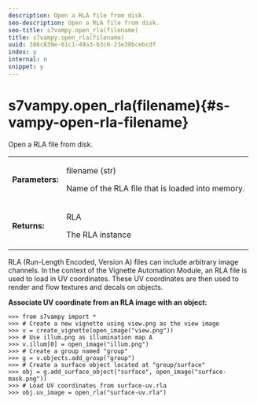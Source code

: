 ```yaml
---
description: Open a RLA file from disk.
seo-description: Open a RLA file from disk.
seo-title: s7vampy.open_rla(filename)
title: s7vampy.open_rla(filename)
uuid: 386c839e-61c1-49a3-b3c6-23e38bcebcdf
index: y
internal: n
snippet: y
---
```


# s7vampy.open_rla(filename){#s-vampy-open-rla-filename}

Open a RLA file from disk.

<table id="table_5C252731C0C6488CB09C751BCD2DFD88"> 
 <tbody> 
  <tr> 
   <td> <b> Parameters:</b> </td> 
   <td> <p><span class="codeph"> filename (str)</span> </p> <p> Name of the RLA file that is loaded into memory. </p> </td> 
  </tr> 
  <tr> 
   <td> <b> Returns:</b> </td> 
   <td> <p><span class="codeph"> RLA</span> </p> <p>The RLA instance </p> </td> 
  </tr> 
 </tbody> 
</table>

RLA (Run-Length Encoded, Version A) files can include arbitrary image channels. In the context of the Vignette Automation Module, an RLA file is used to load in UV coordinates. These UV coordinates are then used to render and flow textures and decals on objects.

**Associate UV coordinate from an RLA image with an object:**

```
>>> from s7vampy import *
>>> # Create a new vignette using view.png as the view image
>>> v = create_vignette(open_image("view.png"))
>>> # Use illum.png as illumination map A
>>> v.illum[0] = open_image("illum.png")
>>> # Create a group named "group"
>>> g = v.objects.add_group("group")
>>> # Create a surface object located at "group/surface"
>>> obj = g.add_surface_object("surface", open_image("surface-mask.png"))
>>> # Load UV coordinates from surface-uv.rla
>>> obj.uv_image = open_rla("surface-uv.rla")
```

